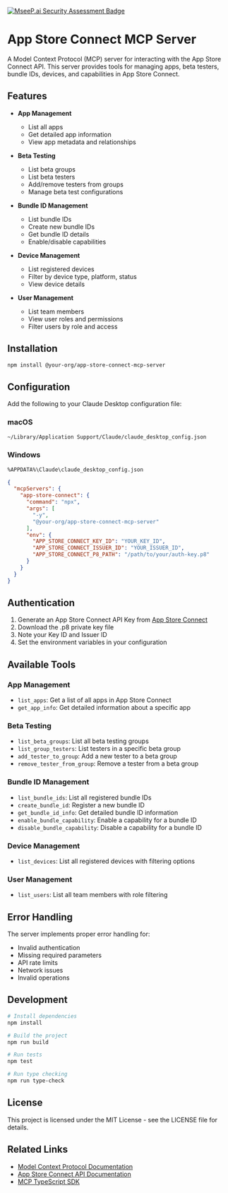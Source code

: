 [![MseeP.ai Security Assessment Badge](https://mseep.net/pr/joshuarileydev-app-store-connect-mcp-server-badge.png)](https://mseep.ai/app/joshuarileydev-app-store-connect-mcp-server)

# App Store Connect MCP Server

A Model Context Protocol (MCP) server for interacting with the App Store Connect API. This server provides tools for managing apps, beta testers, bundle IDs, devices, and capabilities in App Store Connect.

## Features

- **App Management**
  - List all apps
  - Get detailed app information
  - View app metadata and relationships

- **Beta Testing**
  - List beta groups
  - List beta testers
  - Add/remove testers from groups
  - Manage beta test configurations

- **Bundle ID Management**
  - List bundle IDs
  - Create new bundle IDs
  - Get bundle ID details
  - Enable/disable capabilities

- **Device Management**
  - List registered devices
  - Filter by device type, platform, status
  - View device details

- **User Management**
  - List team members
  - View user roles and permissions
  - Filter users by role and access

## Installation

```bash
npm install @your-org/app-store-connect-mcp-server
```

## Configuration

Add the following to your Claude Desktop configuration file:

### macOS
```bash
~/Library/Application Support/Claude/claude_desktop_config.json
```

### Windows
```bash
%APPDATA%\Claude\claude_desktop_config.json
```

```json
{
  "mcpServers": {
    "app-store-connect": {
      "command": "npx",
      "args": [
        "-y",
        "@your-org/app-store-connect-mcp-server"
      ],
      "env": {
        "APP_STORE_CONNECT_KEY_ID": "YOUR_KEY_ID",
        "APP_STORE_CONNECT_ISSUER_ID": "YOUR_ISSUER_ID",
        "APP_STORE_CONNECT_P8_PATH": "/path/to/your/auth-key.p8"
      }
    }
  }
}
```

## Authentication

1. Generate an App Store Connect API Key from [App Store Connect](https://appstoreconnect.apple.com/access/api)
2. Download the .p8 private key file
3. Note your Key ID and Issuer ID
4. Set the environment variables in your configuration

## Available Tools

### App Management
- `list_apps`: Get a list of all apps in App Store Connect
- `get_app_info`: Get detailed information about a specific app

### Beta Testing
- `list_beta_groups`: List all beta testing groups
- `list_group_testers`: List testers in a specific beta group
- `add_tester_to_group`: Add a new tester to a beta group
- `remove_tester_from_group`: Remove a tester from a beta group

### Bundle ID Management
- `list_bundle_ids`: List all registered bundle IDs
- `create_bundle_id`: Register a new bundle ID
- `get_bundle_id_info`: Get detailed bundle ID information
- `enable_bundle_capability`: Enable a capability for a bundle ID
- `disable_bundle_capability`: Disable a capability for a bundle ID

### Device Management
- `list_devices`: List all registered devices with filtering options

### User Management
- `list_users`: List all team members with role filtering

## Error Handling

The server implements proper error handling for:
- Invalid authentication
- Missing required parameters
- API rate limits
- Network issues
- Invalid operations

## Development

```bash
# Install dependencies
npm install

# Build the project
npm run build

# Run tests
npm test

# Run type checking
npm run type-check
```

## License

This project is licensed under the MIT License - see the LICENSE file for details.

## Related Links
- [Model Context Protocol Documentation](https://modelcontextprotocol.io)
- [App Store Connect API Documentation](https://developer.apple.com/documentation/appstoreconnectapi)
- [MCP TypeScript SDK](https://github.com/modelcontextprotocol/typescript-sdk)